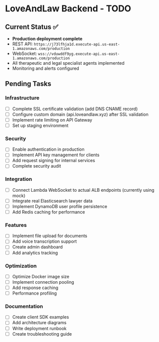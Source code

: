 # LoveAndLaw Backend - TODO

## Current Status ✅
- **Production deployment complete**
- REST API: `https://j73lfhja1d.execute-api.us-east-1.amazonaws.com/production`
- WebSocket: `wss://vduwddf9yg.execute-api.us-east-1.amazonaws.com/production`
- All therapeutic and legal specialist agents implemented
- Monitoring and alerts configured

## Pending Tasks

### Infrastructure
- [ ] Complete SSL certificate validation (add DNS CNAME record)
- [ ] Configure custom domain (api.loveandlaw.xyz) after SSL validation
- [ ] Implement rate limiting on API Gateway
- [ ] Set up staging environment

### Security
- [ ] Enable authentication in production
- [ ] Implement API key management for clients
- [ ] Add request signing for internal services
- [ ] Complete security audit

### Integration
- [ ] Connect Lambda WebSocket to actual ALB endpoints (currently using mock)
- [ ] Integrate real Elasticsearch lawyer data
- [ ] Implement DynamoDB user profile persistence
- [ ] Add Redis caching for performance

### Features
- [ ] Implement file upload for documents
- [ ] Add voice transcription support
- [ ] Create admin dashboard
- [ ] Add analytics tracking

### Optimization
- [ ] Optimize Docker image size
- [ ] Implement connection pooling
- [ ] Add response caching
- [ ] Performance profiling

### Documentation
- [ ] Create client SDK examples
- [ ] Add architecture diagrams
- [ ] Write deployment runbook
- [ ] Create troubleshooting guide
